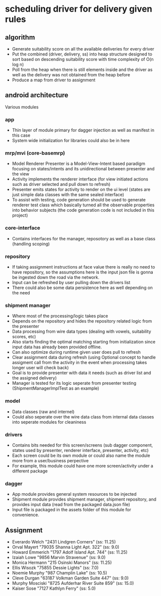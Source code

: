 # scheduling driver for delivery given rules
## algorithm
- Generate suitability score on all the available deliveries for every driver
- Put the combined (driver, delivery, ss) into heap structure designed to sort based on descending suitability score with time complexity of O(n log n)
- Poll from the heap when there is still elements inside and the driver as well as the delivery was not obtained from the heap before
- Produce a map from driver to assignment

## android architecture
Various modules
### app
- Thin layer of module primary for dagger injection as well as manifest in this case
- System wide initialization for libraries could also be in here
### mrp/mvi (core-basemrp)
- Model Renderer Presenter is a Model-View-Intent based paradigm focusing on states/intents and its unidirectional between presenter and the view
- Activity implements the renderer interface (for view initiated actions such as driver selected and pull down to refresh)
- Presenter emits states for activity to render on the ui level (states are just simple data classes with the same sealed interface)
- To assist with testing, code generation should be used to generate renderer test class which basically turned all the observable properties into behavior subjects (the code generation code is not included in this project)
### core-interface
- Contains interfaces for the manager, reposotory as well as a base class (handling scoping)
### repository
- If taking assignment instructions at face value there is really no need to have repository, so the assumptions here is the input json file is gonna be ingested down the road via the network.
- Input can be refreshed by user pulling down the drivers list
- There could also be some data persistence here as well depending on the need
### shipment manager
- Where most of the processing/logic takes place
- Depends on the repository and hides the repository related logic from the presenter
- Data processing from wire data types (dealing with vowels, suitability scores, etc)
- Also starts finding the optimal matching starting from initialization since input data has already been provided offline. 
- Can also optimize during runtime given user does pull to refresh
- Clear assignment data during refresh (using Optional concept to handle assigment call from the activity in the event when processing takes longer user will check back) 
- Goal is to provide presenter with data it needs (such as driver list and the assigned delivery)
- Manager is tested for its logic seperate from presenter testing (ShipmentManagerImplTest as an example)
### model
- Data classes (raw and internel)
- Could also seperate over the wire data class from internal data classes into seperate modules for cleaniness
### drivers
- Contains bits needed for this screen/screens (sub dagger component, states used by presenter, renderer interface, presenter, activity, etc)
- Each screen could be its own module or could also name the module more from a user/business perpective
- For example, this module could have one more screen/activity under a different package
### dagger
- App module provides general system resources to be injected
- Shipment module provides shipment manager, shipment repository, and provides input data (read from the packaged data.json file)
- Input file is packaged in the assets folder of this module for convenience.

## Assignment
- Everardo Welch "2431 Lindgren Corners" (ss: 11.25)
- Orval Mayert "79035 Shanna Light Apt. 322" (ss: 9.0)
- Howard Emmerich "1797 Adolf Island Apt. 744" (ss: 11.25)
- Izaiah Lowe "9856 Marvin Stravenue" (ss: 9.0)
- Monica Hermann "215 Osinski Manors" (ss: 11.25)
- Ellis Wisozk "75855 Dessie Lights" (ss: 7.0)
- Noemie Murphy "987 Champlin Lake" (ss: 10.5)
- Cleve Durgan "63187 Volkman Garden Suite 447" (ss: 9.0)
- Murphy Mosciski "8725 Aufderhar River Suite 859" (ss: 15.0)
- Kaiser Sose "7127 Kathlyn Ferry" (ss: 5.0)
